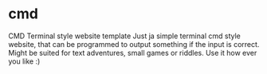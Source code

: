 # cmd
CMD Terminal style website template
Just ja simple terminal cmd style website, that can be programmed to output something if the input is correct.
Might be suited for text adventures, small games or riddles.
Use it how ever you like :)
